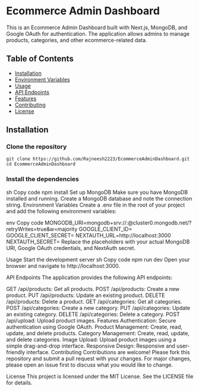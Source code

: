# Ecommerce Admin Dashboard

This is an Ecommerce Admin Dashboard built with Next.js, MongoDB, and Google OAuth for authentication. The application allows admins to manage products, categories, and other ecommerce-related data.

## Table of Contents

- [Installation](#installation)
- [Environment Variables](#environment-variables)
- [Usage](#usage)
- [API Endpoints](#api-endpoints)
- [Features](#features)
- [Contributing](#contributing)
- [License](#license)

## Installation

### Clone the repository

```
git clone https://github.com/Rajneesh2223/EcommerceAdminDashboard.git
cd EcommerceAdminDashboard
```
### Install the dependencies
sh
Copy code
npm install
Set up MongoDB
Make sure you have MongoDB installed and running.
Create a MongoDB database and note the connection string.
Environment Variables
Create a .env file in the root of your project and add the following environment variables:

env
Copy code
MONGODB_URI=mongodb+srv://<username>:<password>@cluster0.mongodb.net/<database>?retryWrites=true&w=majority
GOOGLE_CLIENT_ID=<your-google-client-id>
GOOGLE_CLIENT_SECRET=<your-google-client-secret>
NEXTAUTH_URL=http://localhost:3000
NEXTAUTH_SECRET=<your-next-auth-secret>
Replace the placeholders with your actual MongoDB URI, Google OAuth credentials, and NextAuth secret.

Usage
Start the development server
sh
Copy code
npm run dev
Open your browser and navigate to http://localhost:3000.

API Endpoints
The application provides the following API endpoints:

GET /api/products: Get all products.
POST /api/products: Create a new product.
PUT /api/products: Update an existing product.
DELETE /api/products: Delete a product.
GET /api/categories: Get all categories.
POST /api/categories: Create a new category.
PUT /api/categories: Update an existing category.
DELETE /api/categories: Delete a category.
POST /api/upload: Upload product images.
Features
Authentication: Secure authentication using Google OAuth.
Product Management: Create, read, update, and delete products.
Category Management: Create, read, update, and delete categories.
Image Upload: Upload product images using a simple drag-and-drop interface.
Responsive Design: Responsive and user-friendly interface.
Contributing
Contributions are welcome! Please fork this repository and submit a pull request with your changes. For major changes, please open an issue first to discuss what you would like to change.

License
This project is licensed under the MIT License. See the LICENSE file for details.
